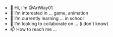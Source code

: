 - 👋 Hi, I’m @ArtWay01
- 👀 I’m interested in ... game, animation
- 🌱 I’m currently learning ... in school
- 💞️ I’m looking to collaborate on ... (i don't know)
- 📫 How to reach me ...

<!---
ArtWay01/ArtWay01 is a ✨ special ✨ repository because its `README.md` (this file) appears on your GitHub profile.
You can click the Preview link to take a look at your changes.
--->
